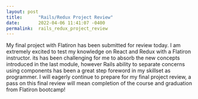 ```yaml
---
layout: post
title:      "Rails/Redux Project Review"
date:       2022-04-06 11:41:07 -0400
permalink:  rails_redux_project_review
---
```



My final project with Flatiron has been submitted for review today. I am extremely excited to test my knowledge on React and Redux with a Flatiron instructor. its has been challenging for me to absorb the new concepts introduced in the last module, however Rails ability to separate concerns using components has been a great step foreword in my skillset as programmer. I will eagerly continue to prepare for my final project review, a pass on this final review will mean completion of the course and graduation from Flatiron bootcamp!  
